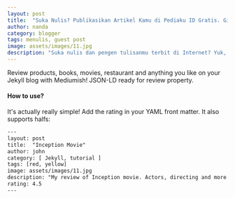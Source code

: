 ```yaml
---
layout: post
title:  "Suka Nulis? Publikasikan Artikel Kamu di Pediaku ID Gratis. Gini Caranya!"
author: nanda
category: blogger 
tags: menulis, guest post
image: assets/images/11.jpg
description: "Suka nulis dan pengen tulisanmu terbit di Internet? Yuk, kamu bisa terbitkan artikel di Pediaku ID gratis!."
---
```


Review products, books, movies, restaurant and anything you like on your Jekyll blog with Mediumish! JSON-LD ready for review property.

#### How to use?

It's actually really simple! Add the rating in your YAML front matter. It also supports halfs:

```html
---
layout: post
title:  "Inception Movie"
author: john
category: [ Jekyll, tutorial ]
tags: [red, yellow]
image: assets/images/11.jpg
description: "My review of Inception movie. Actors, directing and more."
rating: 4.5
---
```
